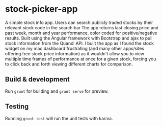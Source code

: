 # stock-picker-app

A simple stock info app. Users can search publicly traded stocks by their relevant stock code in the search bar
The app returns last closing price and past week, month and year performance, color coded for positive/negative results.
Built using the Angular framework with Bootstrap and ajax to pull stock information from the Quandl API.
I built the app as I found the stock widget on my mac dashboard frustrating (and many other apps/sites offering free stock price information) as it wouldn't allow you to view multiple time frames of performance at once for a given stock, forcing you to click back and forth viewing different charts for comparison.

## Build & development

Run `grunt` for building and `grunt serve` for preview.

## Testing

Running `grunt test` will run the unit tests with karma.
